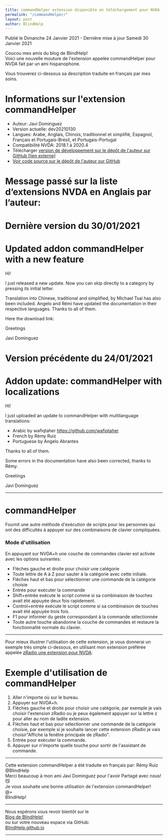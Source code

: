 ```yaml
---
title: commandHelper extension disponible en téléchargement pour NVDA
permalink: "/commandHelper/"
layout: post
author: BlindHelp
---
```


<footer>Publié le Dimanche 24 Janvier 2021 - Dernière mise à jour Samedi 30 Janvier 2021</footer>


Coucou mes amis du blog de BlindHelp!    
Voici une nouvelle mouture de l'extension appelée commandHelper pour NVDA fait  par un ami hispanophone.    

Vous trouverez ci-dessous sa description traduite en français par mes soins.    

# Informations sur l'extension commandHelper #

* Auteur: <span lang="es">Javi Dominguez</span>
* Version actuelle: dev20210130
* Langues: Arabe, Anglais, Chinois, traditionnel et simplifié, Espagnol, Français et Portugais-Brésil,  et Portugais-Portugal
* Compatibilité NVDA:  2018.1 à 2020.4
* Télécharger [version de développement sur le dépôt de l'auteur sur GitHub [lien externe]](https://nvda.es/files/get.php?file=cmdHelper-dev)
* [Voir code source sur le dépôt de l'auteur sur GitHub](https://github.com/javidominguez/commandHelper/)

# Message passé sur la liste d’extensions NVDA en Anglais par l’auteur: #

# Dernière version du 30/01/2021 #

# Updated addon commandHelper with a new feature #

<span lang="en">Hi!</span>

<span lang="en">I just released a new update. Now you can skip directly to a category by pressing its initial letter.</span>

<span lang="en">Translation into Chinese, traditional and simplified, by Michael Tsai has also been included. Angelo and Rémi have updated the documentation in their respective languages. Thanks to all of them.</span>

<span lang="en">Here the download link:</span>

<span lang="en">
<https://nvda.es/files/get.php?file=cmdHelper-dev>
</span>

<span lang="en">Greetings</span>

<span lang="es">Javi Dominguez</span>

# Version précédente du 24/01/2021 #

# Addon update: commandHelper with localizations #

<span lang="en">Hi!</span>

<span lang="en">I just uploaded an update to commandHelper with multilanguage translations:</span>

* <span lang="en">Arabic by wafiqtaher <https://github.com/wafiqtaher></span>
* <span lang="en">French by Rémy Ruiz</span>
* <span lang="en">Portuguese by Angelo Abrantes</span>

<span lang="en">Thanks to all of them.</span>

<span lang="en">Some errors in the documentation have also been corrected, thanks to Rémy.</span>

<span lang="en">
<https://nvda.es/files/get.php?file=cmdHelper-dev>
</span>

<span lang="en">Greetings</span>

<span lang="es">Javi Dominguez</span>

--- 

# commandHelper

Fournit une autre méthode d'exécution de scripts pour les personnes qui ont des difficultés à appuyer sur des combinaisons de clavier compliquées.

### Mode d'utilisation

En appuyant sur NVDA+h une couche de commandes clavier est activée avec les options suivantes:

* Flèches gauche et droite pour choisir une catégorie
* Toute lettre de A à Z pour sauter à la catégorie avec cette initiale.
* Flèches haut et bas pour sélectionner une commande de la catégorie choisie
* Entrée pour exécuter la commande
* Shift+entrée exécute le script comme si sa combinaison de touches avait été appuyée deux fois rapidement.
* Control+entrée exécute le script comme si sa combinaison de touches avait été appuyée trois fois.
* F1 pour informer du geste correspondant à la commande sélectionnée
* Toute autre touche abandonne la couche de commandes et restaure la fonctionnalité normale du clavier.

---

Pour mieux illustrer l'utilisation de cette extension, je vous donnerai un exemple très simple ci-dessous, en utilisant mon extension préférée appelée [zRadio une extension pour NVDA](https://blindhelp.github.io/zRadio-pour-NVDA/).

# Exemple d'utilisation de commandHelper #

1. Aller n'importe où sur le bureau.
2. Appuyer sur NVDA+h.
3. Flèches gauche et droite pour choisir une catégorie, par exemple  je vais choisir l'extension zRadio ou je peux également appuyer sur la lettre z pour aller au nom de ladite extension.
4. Flèches haut et bas pour sélectionner une commande de la catégorie choisie, par exemple si je souhaite lancer cette extension zRadio je vais choisir"Affiche la fenêtre principale de zRadio".
5. Entrée pour exécuter la commande.
6. Appuyer sur n'importe quelle touche pour sortir de l'assistant de commande.

---

Cette extension commandHelper a été traduite en français par: Rémy Ruiz @BlindHelp     
Merci beaucoup à mon ami <span lang="es">Javi Dominguez</span> pour l'avoir Partagé avec nous! 😼    
Je vous souhaite une bonne utilisation de l'extension commandHelper!    
@+    
BlindHelp!    

---

Nous espérons vous revoir bientôt sur le      
[Blog de BlindHelp!](http://blindhelp.blogspot.fr/)                    
ou sur  votre nouveau espace via GitHub:                     
[BlindHelp.github.io](https://blindhelp.github.io)                    

---